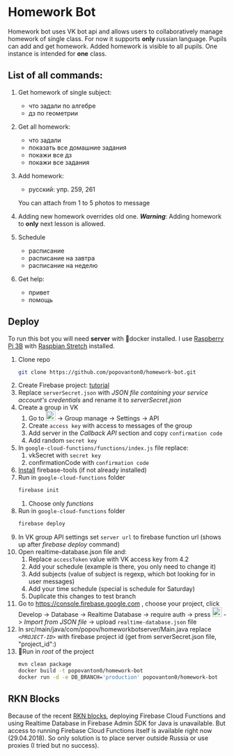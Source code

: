 # Homework Bot

Homework bot uses VK bot api and allows users to collaboratively manage homework of single class. For now it supports 
**only** russian language. Pupils can add and get homework. Added homework is visible to all pupils. One instance is 
intended for **one** class. 

## List of all commands:
1. Get homework of single subject:
    * что задали по алгебре
    * дз по геометрии
2. Get all homework:
    * что задали
    * показать все домашние задания
    * покажи все дз
    * покажи все задания
3. Add homework:
    * русский: упр. 259, 261
    
    You can attach from 1 to 5 photos to message
4. Adding new homework overrides old one. ***Warning***: Adding homework to **only** next lesson is allowed.
5. Schedule
    * расписание
    * расписание на завтра
    * расписание на неделю
6. Get help:
    * привет
    * помощь
    
## Deploy
To run this bot you will need **server** with 🐳docker installed. I use 
[Raspberry Pi 3B](https://www.raspberrypi.org/products/raspberry-pi-3-model-b/) with 
[Raspbian Stretch](https://www.raspberrypi.org/downloads/raspbian/) installed.

1. Clone repo
    ```bash
    git clone https://github.com/popovanton0/homework-bot.git
    ```
2. Create Firebase project: [tutorial](https://firebase.google.com/docs/admin/setup#add_firebase_to_your_app) 
3. Replace `serverSecret.json` with *JSON file containing your service account's credentials* and rename it to 
*serverSecret.json*
4. Create a group in VK
    1. Go to <img src="https://image.freepik.com/free-icon/more-button-interface-symbol-of-three-horizontal-aligned-dots_318-69928.jpg" width="22">
    -> Group manage -> Settings -> API
    2. Create `access key` with access to messages of the group
    3. Add server in the *Callback API* section and copy `confirmation code`
    4. Add random `secret key`
5. In `google-cloud-functions/functions/index.js` file replace:
    1. vkSecret with `secret key`
    2. confirmationCode with `confirmation code`
6. [Install](https://firebase.google.com/docs/cli/) firebase-tools (if not already installed)
7. Run in `google-cloud-functions` folder
    ```bash
    firebase init
    ```
    1. Choose only *functions*
8. Run in `google-cloud-functions` folder
    ```bash
    firebase deploy
    ```
9. In VK group API settings set `server url` to firebase function url (shows up after *firebase deploy* command)
10. Open realtime-database.json file and:
    1. Replace `accessToken` value with VK access key from 4.2
    2. Add your schedule (example is there, you only need to change it)
    3. Add subjects (value of subject is regexp, which bot looking for in user messages)
    4. Add your time schedule (special is schedule for Saturday)
    5. Duplicate this changes to test branch 
11. Go to https://console.firebase.google.com , choose your project, click Develop -> Database -> Realtime 
Database -> require auth -> press 
<img src="http://www.eternaljudgment.com/wp-content/uploads/2016/07/three-vertical-dots-1.png" width="22"> -> *Import
from JSON file* -> upload `realtime-database.json` file
12. In src/main/java/com/popov/homeworkbotserver/Main.java replace *`<PROJECT-ID>`* with firebase project id (get from 
serverSecret.json file, "project_id":<PROJECT-ID>)
13. 🐳Run in *root* of the project
    ```bash
    mvn clean package
    docker build -t popovanton0/homework-bot
    docker run -d -e DB_BRANCH='production' popovanton0/homework-bot
    ```
    
## RKN Blocks
Because of the recent 
[RKN blocks](https://www.bleepingcomputer.com/news/government/russia-bans-18-million-amazon-and-google-ips-in-attempt-to-block-telegram/), 
deploying Firebase Cloud Functions and using Realtime Database in Firebase Admin SDK for Java is unavailable. 
But access to running Firebase Cloud Functions itself is available right now (29.04.2018). So only solution is to place 
server outside Russia or use proxies (I tried but no success).
